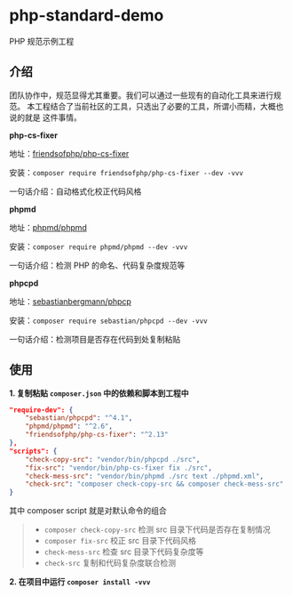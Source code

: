 # php-standard-demo
PHP 规范示例工程

## 介绍

团队协作中，规范显得尤其重要。我们可以通过一些现有的自动化工具来进行规范。
本工程结合了当前社区的工具，只选出了必要的工具，所谓小而精，大概也说的就是
这件事情。

**php-cs-fixer**

地址：[friendsofphp/php-cs-fixer](https://github.com/FriendsOfPHP/PHP-CS-Fixer)

安装：`composer require friendsofphp/php-cs-fixer --dev -vvv`

一句话介绍：自动格式化校正代码风格

**phpmd**

地址：[phpmd/phpmd](https://github.com/phpmd/phpmd)

安装：`composer require phpmd/phpmd --dev -vvv`

一句话介绍：检测 PHP 的命名、代码复杂度规范等

**phpcpd**

地址：[sebastianbergmann/phpcp](https://github.com/sebastianbergmann/phpcpd)

安装：`composer require sebastian/phpcpd --dev -vvv`

一句话介绍：检测项目是否存在代码到处复制粘贴

## 使用

**1. 复制粘贴 `composer.json` 中的依赖和脚本到工程中**

```json
"require-dev": {
    "sebastian/phpcpd": "^4.1",
    "phpmd/phpmd": "^2.6",
    "friendsofphp/php-cs-fixer": "^2.13"
},
"scripts": {
    "check-copy-src": "vendor/bin/phpcpd ./src",
    "fix-src": "vendor/bin/php-cs-fixer fix ./src",
    "check-mess-src": "vendor/bin/phpmd ./src text ./phpmd.xml",
    "check-src": "composer check-copy-src && composer check-mess-src"
}
```

其中 composer script 就是对默认命令的组合

> - `composer check-copy-src` 检测 src 目录下代码是否存在复制情况
> - `composer fix-src` 校正 src 目录下代码风格
> - `check-mess-src` 检查 src 目录下代码复杂度等
> - `check-src` 复制和代码复杂度联合检测

**2. 在项目中运行 `composer install -vvv`**

